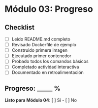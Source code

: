 # Módulo 03: Progreso

## Checklist

- [ ] Leído README.md completo
- [ ] Revisado Dockerfile de ejemplo
- [ ] Construido primera imagen
- [ ] Ejecutado primer contenedor
- [ ] Probado todos los comandos básicos
- [ ] Completado actividad interactiva
- [ ] Documentado en retroalimentación

## Progreso: _____ %

**Listo para Módulo 04**: [ ] Sí - [ ] No
